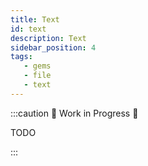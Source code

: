 ```yaml
---
title: Text
id: text
description: Text
sidebar_position: 4
tags:
   - gems
   - file
   - text
---
```


:::caution 🚧 Work in Progress 🚧

TODO

:::
